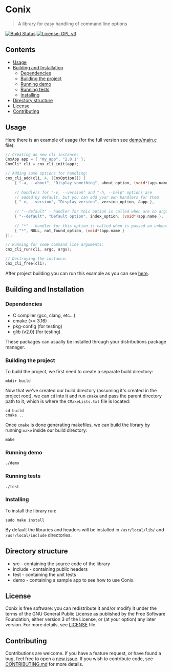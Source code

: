 # Conix
> A library for easy handling of command line options

[![Build Status](https://api.travis-ci.org/vstan02/conix.svg?branch=master)](https://travis-ci.org/github/vstan02/conix)
[![License: GPL v3](https://img.shields.io/badge/license-GPL%20v3-blue.svg)](http://www.gnu.org/licenses/gpl-3.0)

## Contents
- [Usage](#usage)
- [Building and Installation](#building-and-installation)
  - [Dependencies](#dependencies)
  - [Building the project](#building-the-project)
  - [Running demo](#running-demo)
  - [Running tests](#running-tests)
  - [Installing](#installing)
- [Directory structure](#directory-structure)
- [License](#license)
- [Contributing](#contributing)

## Usage
Here there is an example of usage (for the full version see [demo/main.c](https://github.com/vstan02/conix/blob/master/demo/main.c) file):
```c
// Creating an new cli instance:
CnxApp app = { "my_app", "2.8.1" };
CnxCli* cli = cnx_cli_init(app);

// Adding some options for handling:
cnx_cli_add(cli, 4, (CnxOption[]) {
	{ "-a, --about", "Display something", about_option, (void*)app.name },
	
	// handlers for "-v, --version" and "-h, --help" options are 
	// added by default, but you can add your own handlers for them
	{ "-v, --version", "Display version", version_option, &app },
	
	// "--default" - handler for this option is called when are no arguments passed
	{ "--default", "Default option", index_option, (void*)app.name },
	
	// "*" - handler for this option is called when is passed an unknown cli option
	{ "*", NULL, not_found_option, (void*)app.name }
});

// Running for some command line arguments:
cnx_cli_run(cli, argc, argv);

// Destroying the instance:
cnx_cli_free(cli);
```

After project building you can run this example as you can see [here](#running-demo).

## Building and Installation

### Dependencies
- C compiler (gcc, clang, etc...)
- cmake (>= 3.16)
- pkg-config (for testing)
- glib (v2.0) (for testing)

These packages can usually be installed through your distributions package manager.

### Building the project
To build the project, we first need to create a separate build directory:
```
mkdir build
```

Now that we've created our build directory (assuming it's created in the project root), we can `cd` into it and run `cmake` and pass the parent directory path to it, which is where the `CMakeLists.txt` file is located:
```
cd build
cmake ..
```

Once `cmake` is done generating makefiles, we can build the library by running `make` inside our build directory:
```
make
```

### Running demo
```
./demo
```

### Running tests
```
./test
```

### Installing
To install the library run:
```
sudo make install
```
By default the libraries and headers will be installed in `/usr/local/lib/` and `/usr/local/include` directories.

## Directory structure
- src - containing the source code of the library
- include - containing public headers
- test - containing the unit tests
- demo - containing a sample app to see how to use Conix.

## License
Conix is free software: you can redistribute it and/or modify it under the terms of the GNU General Public License as published by the Free Software Foundation, either version 3 of the License, or (at your option) any later version.
For more details, see [LICENSE](https://github.com/vstan02/conix/blob/master/LICENSE) file.

## Contributing
Contributions are welcome.
If you have a feature request, or have found a bug, feel free to open a [new issue](https://github.com/vstan02/conix/issues/new).
If you wish to contribute code, see [CONTRIBUTING.md](https://github.com/vstan02/conix/blob/master/CONTRIBUTING.md) for more details.
